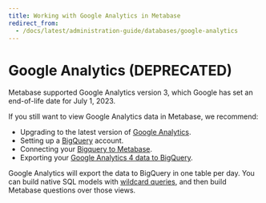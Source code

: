 ```yaml
---
title: Working with Google Analytics in Metabase
redirect_from:
  - /docs/latest/administration-guide/databases/google-analytics
---
```


# Google Analytics (DEPRECATED)

Metabase supported Google Analytics version 3, which Google has set an end-of-life date for July 1, 2023.

If you still want to view Google Analytics data in Metabase, we recommend:

- Upgrading to the latest version of [Google Analytics](https://support.google.com/analytics/answer/10089681?hl=en&ref_topic=12154439,12153943,2986333).
- Setting up a [BigQuery](https://cloud.google.com/bigquery) account.
- Connecting your [Bigquery to Metabase](./bigquery.md).
- Exporting your [Google Analytics 4 data to BigQuery](https://support.google.com/analytics/answer/9358801?hl=en).

Google Analytics will export the data to BigQuery in one table per day. You can build native SQL models with [wildcard queries](https://cloud.google.com/bigquery/docs/querying-wildcard-tables), and then build Metabase questions over those views.
